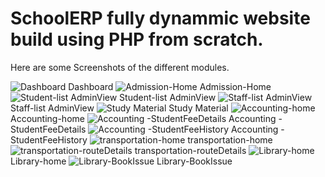 # SchoolERP fully dynammic website build using PHP from scratch.
Here are some Screenshots of the different modules.
 
![Dashboard](https://user-images.githubusercontent.com/41536635/111013023-fc519b00-83c3-11eb-8a99-2e243b00527d.png)
Dashboard
![Admission-Home](https://user-images.githubusercontent.com/41536635/111013073-26a35880-83c4-11eb-8cc1-76bd4e9e835c.png)
Admission-Home
![Student-list AdminView](https://user-images.githubusercontent.com/41536635/111013140-56526080-83c4-11eb-9a43-7479027c34b1.png)
Student-list AdminView
![Staff-list AdminView](https://user-images.githubusercontent.com/41536635/111013178-81d54b00-83c4-11eb-8e1a-1ec9fa3505d0.png)
Staff-list AdminView
![Study Material](https://user-images.githubusercontent.com/41536635/111013230-ab8e7200-83c4-11eb-8827-cf5ad0b65eea.png)
Study Material
![Accounting-home](https://user-images.githubusercontent.com/41536635/111013304-e0022e00-83c4-11eb-8582-f6312960ba89.png)
Accounting-home
![Accounting -StudentFeeDetails](https://user-images.githubusercontent.com/41536635/111013345-00ca8380-83c5-11eb-911b-3ddfa8790dca.png)
Accounting -StudentFeeDetails
![Accounting -StudentFeeHistory](https://user-images.githubusercontent.com/41536635/111013380-235c9c80-83c5-11eb-8b25-79e3208c40b5.png)
Accounting -StudentFeeHistory
![transportation-home](https://user-images.githubusercontent.com/41536635/111013436-674fa180-83c5-11eb-9e97-b22b859fba4a.png)
transportation-home
![transportation-routeDetails](https://user-images.githubusercontent.com/41536635/111013479-90703200-83c5-11eb-83c4-20495d349ce3.png)
transportation-routeDetails
![Library-home](https://user-images.githubusercontent.com/41536635/111013552-d88f5480-83c5-11eb-9619-0ad178c08396.png)
Library-home
![Library-BookIssue](https://user-images.githubusercontent.com/41536635/111013583-f65cb980-83c5-11eb-8737-f26dda1a4dd9.png)
Library-BookIssue





